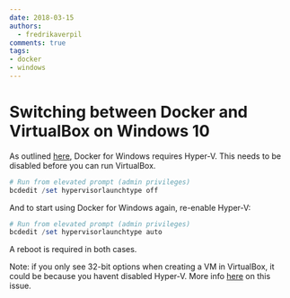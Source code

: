 ```yaml
---
date: 2018-03-15
authors:
  - fredrikaverpil
comments: true
tags:
- docker
- windows
---
```


# Switching between Docker and VirtualBox on Windows 10

As outlined [here](https://stackoverflow.com/a/40261418/2448495), Docker for Windows requires Hyper-V. This needs to be disabled before you can run VirtualBox.

<!-- more -->

```powershell
# Run from elevated prompt (admin privileges)
bcdedit /set hypervisorlaunchtype off
```

And to start using Docker for Windows again, re-enable Hyper-V:

```powershell
# Run from elevated prompt (admin privileges)
bcdedit /set hypervisorlaunchtype auto
```

A reboot is required in both cases.

Note: if you only see 32-bit options when creating a VM in VirtualBox, it could be because you havent disabled Hyper-V. More info [here](https://superuser.com/a/866963/268885) on this issue.
